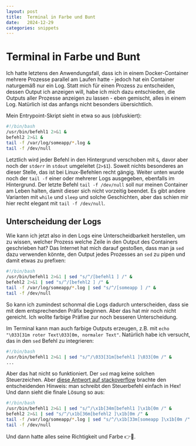 ```yaml
---
layout: post
title:  Terminal in Farbe und Bunt
date:   2024-12-29
categories: snippets
---
```


# Terminal in Farbe und Bunt

Ich hatte letztens den Anwendungsfall, dass ich in einem Docker-Container mehrere Prozesse parallel am Laufen hatte - jedoch hat ein Container naturgemäß nur ein Log. Statt mich für einen Prozess zu entscheiden, dessen Output ich anzeigen will, habe ich mich dazu entschieden, die Outputs aller Prozesse anzeigen zu lassen - eben gemischt, alles in einem Log. Natürlich ist das anfangs nicht besonders übersichtlich.

Mein Entrypoint-Skript sieht in etwa so aus (obfuskiert):

```bash
#!/bin/bash
/usr/bin/befehl1 2>&1 & 
befehl2 2>&1 &
tail -f /var/log/someapp/*.log &
tail -f /dev/null
```

Letztlich wird jeder Befehl in den Hintergrund verschoben mit `&`, davor aber noch der `stderr` in `stdout` umgeleitet (`2>$1`). Soweit nichts besonderes an dieser Stelle, das ist bei Linux-Befehlen recht gängig. Weiter unten wurde noch der `tail -f` einer oder mehrerer Logs ausgegeben, ebenfalls im Hintergrund. Der letzte Befehl `tail -f /dev/null` soll nur meinen Container am Leben halten, damit dieser sich nicht vorzeitig beendet. Es gibt andere Varianten mit `while` und `sleep` und solche Geschichten, aber das schien mir hier recht elegant mit `tail -f /dev/null`.

## Unterscheidung der Logs

Wie kann ich jetzt also in den Logs eine Unterscheidbarkeit herstellen, um zu wissen, welcher Prozess welche Zeile in den Output des Containers geschrieben hat? Das Internet hat mich darauf gestoßen, dass man ja `sed` dazu verwenden könnte, den Output jedes Prozesses an `sed` zu pipen und damit etwas zu prefixen:

```bash
#!/bin/bash
/usr/bin/befehl1 2>&1 | sed "s/^/[befehl1 ] /" & 
befehl2 2>&1 | sed "s/^/[befehl2 ] /" & 
tail -f /var/log/someapp/*.log | sed "s/^/[someapp ] /" & 
tail -f /dev/null
```

So kann ich zumindest schonmal die Logs dadurch unterscheiden, dass sie mit dem entsprechenden Präfix beginnen. Aber das hat mir noch nicht gereicht. Ich wollte farbige Präfixe zur noch besseren Unterscheidung.

Im Terminal kann man auch farbige Outputs erzeugen, z.B. mit `echo "\033[31m roter Text\033[0m, normaler Text"`. Natürlich habe ich versucht, das in den `sed` Befehl zu integrieren:

```bash
#!/bin/bash
/usr/bin/befehl1 2>&1 | sed "s/^/\033[31m[befehl1 ]\033[0m /" & 
...
```

Aber das hat nicht so funktioniert. Der `sed` mag keine solchen Steuerzeichen. Aber [diese Antwort auf stackoverflow](https://unix.stackexchange.com/a/655853) brachte den entscheidenden Hinweis: man schreibt den Steuerbefehl einfach in Hex! Und dann sieht die finale Lösung so aus:

```bash
#!/bin/bash
/usr/bin/befehl1 2>&1 | sed "s/^/\x1b[34m[befehl1 ]\x1b[0m /" & 
befehl2 2>&1 | sed "s/^/\x1b[36m[befehl2 ]\x1b[0m /" & 
tail -f /var/log/someapp/*.log | sed "s/^/\x1b[33m[someapp ]\x1b[0m /" & 
tail -f /dev/null
```

Und dann hatte alles seine Richtigkeit und Farbe 👉🌈. 
